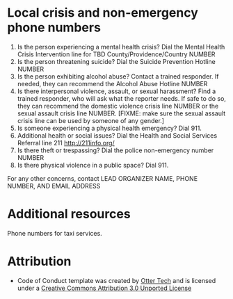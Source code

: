 # Local crisis and non-emergency phone numbers

 1. Is the person experiencing a mental health crisis? Dial the Mental Health Crisis Intervention line for TBD County/Providence/Country NUMBER
 2. Is the person threatening suicide? Dial the Suicide Prevention Hotline NUMBER
 3. Is the person exhibiting alcohol abuse? Contact a trained responder. If needed, they can recommend the Alcohol Abuse Hotline NUMBER
 4. Is there interpersonal violence, assault, or sexual harassment? Find a trained responder, who will ask what the reporter needs. If safe to do so, they can recommend the domestic violence crisis line NUMBER or the sexual assault crisis line NUMBER. [FIXME: make sure the sexual assault crisis line can be used by someone of any gender.]
 5. Is someone experiencing a physical health emergency? Dial 911.
 6. Additional health or social issues? Dial the Health and Social Services Referral line 211 http://211info.org/
 7. Is there theft or trespassing? Dial the police non-emergency number NUMBER
 8. Is there physical violence in a public space? Dial 911.

For any other concerns, contact LEAD ORGANIZER NAME, PHONE NUMBER, AND EMAIL ADDRESS

# Additional resources

Phone numbers for taxi services.

# Attribution

* Code of Conduct template was created by [Otter Tech](https://otter.technology/code-of-conduct-training) and is licensed under a [Creative Commons Attribution 3.0 Unported License](http://creativecommons.org/licenses/by/3.0/)
